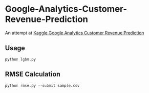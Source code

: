 # Google-Analytics-Customer-Revenue-Prediction

An attempt at [Kaggle Google Analytics Customer Revenue Prediction](https://www.kaggle.com/c/ga-customer-revenue-prediction)

## Usage

```
python lgbm.py
```

## RMSE Calculation

```
python rmse.py --submit sample.csv
```
